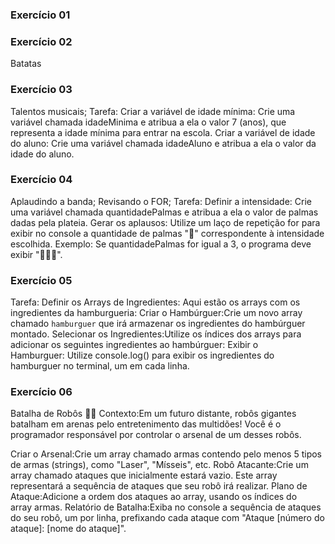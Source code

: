 ### Exercício 01

### Exercício 02
Batatas

### Exercício 03
Talentos musicais;
Tarefa:
Criar a variável de idade mínima: Crie uma variável chamada idadeMinima e atribua a ela o valor 7 (anos), que representa a idade mínima para entrar na escola.
Criar a variável de idade do aluno: Crie uma variável chamada idadeAluno e atribua a ela o valor da idade do aluno.

### Exercício 04
Aplaudindo a banda; Revisando o FOR;
Tarefa:
Definir a intensidade: Crie uma variável chamada quantidadePalmas e atribua a ela o valor de palmas dadas pela plateia. 
Gerar os aplausos: Utilize um laço de repetição for para exibir no console a quantidade de palmas "👏" correspondente à intensidade escolhida.
Exemplo: Se quantidadePalmas for igual a 3, o programa deve exibir "👏👏👏".

### Exercício 05
Tarefa:
Definir os Arrays de Ingredientes: Aqui estão os arrays com os ingredientes da hamburgueria:
Criar o Hambúrguer:Crie um novo array chamado `hamburguer` que irá armazenar os ingredientes do hambúrguer montado.
Selecionar os Ingredientes:Utilize os índices dos arrays para adicionar os seguintes ingredientes ao hambúrguer:
Exibir o Hamburguer: Utilize console.log() para exibir os ingredientes do hamburguer no terminal, um em cada linha.

### Exercício 06
Batalha de Robôs 🤖💥
Contexto:Em um futuro distante, robôs gigantes batalham em arenas pelo entretenimento das multidões! Você é o programador responsável por controlar o arsenal de um desses robôs.

Criar o Arsenal:Crie um array chamado armas contendo pelo menos 5 tipos de armas (strings), como "Laser", "Mísseis", etc.
Robô Atacante:Crie um array chamado ataques que inicialmente estará vazio. Este array representará a sequência de ataques que seu robô irá realizar.
Plano de Ataque:Adicione a ordem dos ataques ao array, usando os índices do array armas.
Relatório de Batalha:Exiba no console a sequência de ataques do seu robô, um por linha, prefixando cada ataque com "Ataque [número do ataque]: [nome do ataque]".